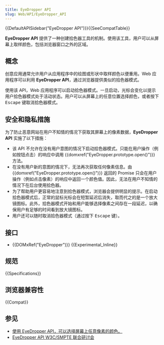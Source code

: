 ```yaml
---
title: EyeDropper API
slug: Web/API/EyeDropper_API
---
```


{{DefaultAPISidebar("EyeDropper API")}}{{SeeCompatTable}}

**EyeDropper API** 提供了一种创建拾色器工具的机制。使用该工具，用户可以从屏幕上取样颜色，包括浏览器窗口之外的区域。

## 概念

创意应用通常允许用户从应用程序中的绘图或形状中取样颜色以便重用。Web 应用程序可以利用 **EyeDropper API**，通过浏览器提供类似的拾色器模式。

使用该 API，Web 应用程序可以启动拾色器模式。一旦启动，光标会变化以提示用户拾色器模式处于活动状态。用户可以从屏幕上的任意位置选择颜色，或者按下 <kbd>Escape</kbd> 键取消拾色器模式。

## 安全和隐私措施

为了防止恶意网站在用户不知情的情况下获取其屏幕上的像素数据，**EyeDropper API** 实施了以下措施：

- 该 API 不允许在没有用户意图的情况下启动拾色器模式。只能在用户操作（例如按钮点击）的响应中调用 {{domxref("EyeDropper.prototype.open()")}} 方法。
- 在没有用户新的意图的情况下，无法再次获取任何像素信息。由 {{domxref("EyeDropper.prototype.open()")}} 返回的 Promise 只会在用户操作（例如点击像素）的响应中返回一个颜色值。因此，无法在用户不知情的情况下在后台使用拾色器。
- 为了帮助用户更容易地注意到拾色器模式，浏览器会提供明显的提示。在启动拾色器模式后，正常的鼠标光标会在短暂延迟后消失，取而代之的是一个放大镜图标。此外，拾色器模式开始和用户能够选择像素之间存在一段延迟，以确保用户有足够的时间看到放大镜图标。
- 用户还可以随时取消拾色器模式（通过按下 <kbd>Escape</kbd> 键）。

## 接口

- {{DOMxRef("EyeDropper")}} {{Experimental_Inline}}

## 规范

{{Specifications}}

## 浏览器兼容性

{{Compat}}

## 参见

- [使用 EyeDropper API，可以选择屏幕上任意像素的颜色。](https://developer.chrome.com/articles/eyedropper/)
- [EyeDropper API W3C/SMPTE 联合研讨会](https://www.w3.org/2021/03/media-production-workshop/talks/patrick-brosset-eyedropper-api.html)
